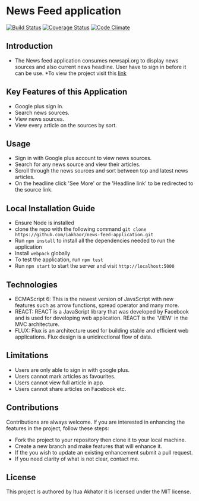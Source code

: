 # News Feed application

[![Build Status](https://travis-ci.org/iakhator/news-feed-application.svg?branch=deployment)](https://travis-ci.org/iakhator/news-feed-application)
[![Coverage Status](https://coveralls.io/repos/github/iakhator/news-feed-application/badge.svg?branch=develop)](https://coveralls.io/github/iakhator/news-feed-application?branch=develop)
[![Code Climate](https://codeclimate.com/github/codeclimate/codeclimate/badges/gpa.svg)](https://codeclimate.com/github/codeclimate/codeclimate)

## Introduction
* The News feed application consumes newsapi.org to display news sources and also current news headline.
User have to sign in before it can be use.
*To view the project visit this [link](https://news-flash-headlines.herokuapp.com/#/)


## Key Features of this Application
* Google plus sign in.
* Search news sources.
* View news sources.
* View every article on the sources by sort.

## Usage
* Sign in with Google plus account to view news sources.
* Search for any news source and view their articles.
* Scroll through the news sources and sort between top and latest news articles.
* On the headline click 'See More' or the 'Headline link' to be redirected to the source link.


## Local Installation Guide
* Ensure Node is installed
* clone the repo with the following command `git clone https://github.com/iakhaor/news-feed-application.git`
* Run `npm install` to install all the dependencies needed to run the application
* Install `webpack` globally
* To test the application, run `npm test`
* Run `npm start` to start the server and visit `http://localhost:5000`

## Technologies
 * ECMAScript 6: This is the newest version of JavsScript with new features such as arrow functions, spread operator and many more.
 * REACT: REACT is a JavaScript library that was developed by Facebook and is used for developing web application. REACT is the 'VIEW' in the MVC architecture.
 * FLUX: Flux is an architecture used for building stable and efficient web applications. Flux design is a unidirectional flow of data.

## Limitations
* Users are only able to sign in with google plus.
* Users cannot mark articles as favourites.
* Users cannot view full article in app.
* Users cannot share articles on Facebook etc.

## Contributions
 Contributions are always welcome. If you are interested in enhancing the features in the project, follow these steps:
 * Fork the project to your repository then clone it to your local machine.
 * Create a new branch and make features that will enhance it.
 * If the you wish to update an existing enhancement submit a pull request.
 * If you need clarity of what is not clear, contact me.


## License
This project is authored by Itua Akhator it is licensed under the MIT license.